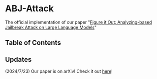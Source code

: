 # ABJ-Attack
The official implementation of our paper "[Figure it Out: Analyzing-based Jailbreak Attack on Large Language Models](https://arxiv.org/pdf/2407.16205)"

## Table of Contents

## Updates

  (2024/7/23) Our paper is on arXiv! Check it out [here](https://arxiv.org/abs/2407.16205)!


